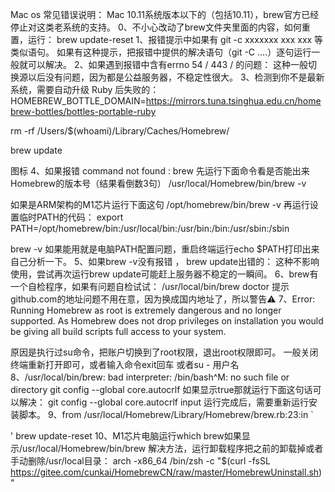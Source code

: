 Mac os 常见错误说明：
Mac 10.11系统版本以下的（包括10.11），brew官方已经停止对这类老系统的支持。
0、不小心改动了brew文件夹里面的内容，如何重置，运行：
brew update-reset
1、报错提示中如果有 git -c xxxxxxx xxx xxx 等类似语句。
如果有这种提示，把报错中提供的解决语句（git -C ....）逐句运行一般就可以解决。
2、如果遇到报错中含有errno 54 / 443 / 的问题：
    这种一般切换源以后没有问题，因为都是公益服务器，不稳定性很大。
3、检测到你不是最新系统，需要自动升级 Ruby 后失败的：
HOMEBREW_BOTTLE_DOMAIN=https://mirrors.tuna.tsinghua.edu.cn/homebrew-bottles/bottles-portable-ruby

rm -rf /Users/$(whoami)/Library/Caches/Homebrew/

brew update

图标
4、如果报错 command not found : brew
先运行下面命令看是否能出来Homebrew的版本号（结果看倒数3句）
/usr/local/Homebrew/bin/brew -v      

如果是ARM架构的M1芯片运行下面这句
/opt/homebrew/bin/brew -v
再运行设置临时PATH的代码：
export PATH=/opt/homebrew/bin:/usr/local/bin:/usr/bin:/bin:/usr/sbin:/sbin

brew -v
如果能用就是电脑PATH配置问题，重启终端运行echo $PATH打印出来自己分析一下。
5、如果brew -v没有报错 ， brew update出错的：
      这种不影响使用，尝试再次运行brew update可能赶上服务器不稳定的一瞬间。
6、brew有一个自检程序，如果有问题自检试试：
/usr/local/bin/brew doctor
提示github.com的地址问题不用在意，因为换成国内地址了，所以警告⚠️
7、Error: Running Homebrew as root is extremely dangerous and no longer supported.
As Homebrew does not drop privileges on installation you would be giving all
build scripts full access to your system.

   原因是执行过su命令，把账户切换到了root权限，退出root权限即可。
   一般关闭终端重新打开即可，或者输入命令exit回车 或者su - 用户名
8、/usr/local/bin/brew: bad interpreter: /bin/bash^M: no such file or directory
git config --global core.autocrlf
如果显示true那就运行下面这句话可以解决：
git config --global core.autocrlf input
运行完成后，需要重新运行安装脚本。
9、from /usr/local/Homebrew/Library/Homebrew/brew.rb:23:in `<main>'
brew update-reset
10、M1芯片电脑运行which brew如果显示/usr/local/Homebrew/bin/brew
解决方法，运行卸载程序把之前的卸载掉或者手动删除/usr/local目录：
arch -x86_64 /bin/zsh -c "$(curl -fsSL https://gitee.com/cunkai/HomebrewCN/raw/master/HomebrewUninstall.sh)"
